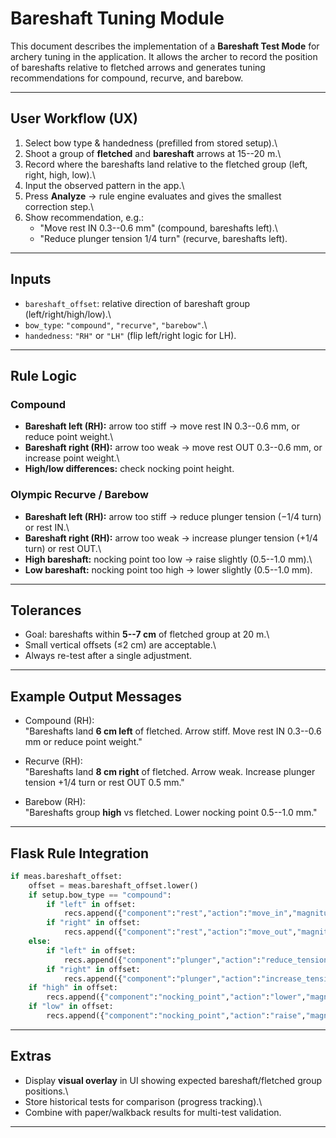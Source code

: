 # Bareshaft Tuning Module

This document describes the implementation of a **Bareshaft Test Mode**
for archery tuning in the application. It allows the archer to record
the position of bareshafts relative to fletched arrows and generates
tuning recommendations for compound, recurve, and barebow.

------------------------------------------------------------------------

## User Workflow (UX)

1.  Select bow type & handedness (prefilled from stored setup).\
2.  Shoot a group of **fletched** and **bareshaft** arrows at 15--20 m.\
3.  Record where the bareshafts land relative to the fletched group
    (left, right, high, low).\
4.  Input the observed pattern in the app.\
5.  Press **Analyze** → rule engine evaluates and gives the smallest
    correction step.\
6.  Show recommendation, e.g.:
    -   "Move rest IN 0.3--0.6 mm" (compound, bareshafts left).\
    -   "Reduce plunger tension 1/4 turn" (recurve, bareshafts left).

------------------------------------------------------------------------

## Inputs

-   `bareshaft_offset`: relative direction of bareshaft group
    (left/right/high/low).\
-   `bow_type`: `"compound"`, `"recurve"`, `"barebow"`.\
-   `handedness`: `"RH"` or `"LH"` (flip left/right logic for LH).

------------------------------------------------------------------------

## Rule Logic

### Compound

-   **Bareshaft left (RH):** arrow too stiff → move rest IN 0.3--0.6 mm,
    or reduce point weight.\
-   **Bareshaft right (RH):** arrow too weak → move rest OUT 0.3--0.6
    mm, or increase point weight.\
-   **High/low differences:** check nocking point height.

### Olympic Recurve / Barebow

-   **Bareshaft left (RH):** arrow too stiff → reduce plunger tension
    (−1/4 turn) or rest IN.\
-   **Bareshaft right (RH):** arrow too weak → increase plunger tension
    (+1/4 turn) or rest OUT.\
-   **High bareshaft:** nocking point too low → raise slightly (0.5--1.0
    mm).\
-   **Low bareshaft:** nocking point too high → lower slightly (0.5--1.0
    mm).

------------------------------------------------------------------------

## Tolerances

-   Goal: bareshafts within **5--7 cm** of fletched group at 20 m.\
-   Small vertical offsets (≤2 cm) are acceptable.\
-   Always re-test after a single adjustment.

------------------------------------------------------------------------

## Example Output Messages

-   Compound (RH):\
    "Bareshafts land **6 cm left** of fletched. Arrow stiff. Move rest
    IN 0.3--0.6 mm or reduce point weight."

-   Recurve (RH):\
    "Bareshafts land **8 cm right** of fletched. Arrow weak. Increase
    plunger tension +1/4 turn or rest OUT 0.5 mm."

-   Barebow (RH):\
    "Bareshafts group **high** vs fletched. Lower nocking point 0.5--1.0
    mm."

------------------------------------------------------------------------

## Flask Rule Integration

``` python
if meas.bareshaft_offset:
    offset = meas.bareshaft_offset.lower()
    if setup.bow_type == "compound":
        if "left" in offset:
            recs.append({"component":"rest","action":"move_in","magnitude":"0.3–0.6 mm","why":"Bareshafts left → stiff"})
        if "right" in offset:
            recs.append({"component":"rest","action":"move_out","magnitude":"0.3–0.6 mm","why":"Bareshafts right → weak"})
    else:
        if "left" in offset:
            recs.append({"component":"plunger","action":"reduce_tension","magnitude":"-1/4 turn","why":"Bareshafts left → stiff"})
        if "right" in offset:
            recs.append({"component":"plunger","action":"increase_tension","magnitude":"+1/4 turn","why":"Bareshafts right → weak"})
    if "high" in offset:
        recs.append({"component":"nocking_point","action":"lower","magnitude":"0.5–1.0 mm","why":"Bareshafts high"})
    if "low" in offset:
        recs.append({"component":"nocking_point","action":"raise","magnitude":"0.5–1.0 mm","why":"Bareshafts low"})
```

------------------------------------------------------------------------

## Extras

-   Display **visual overlay** in UI showing expected bareshaft/fletched
    group positions.\
-   Store historical tests for comparison (progress tracking).\
-   Combine with paper/walkback results for multi-test validation.

------------------------------------------------------------------------
